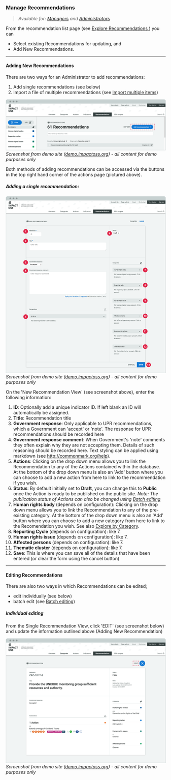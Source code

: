 ### Manage Recommendations

> _Available for: [Managers](/managers/manager.md) and [Administrators](/admins/admin.md)_

From the recommendation list page (see [Explore Recommendations ](/visitors/recommendations.md)) you can
* Select existing Recommendations for updating, and
* Add New Recommendations.

---

#### Adding New Recommendations

There are two ways for an Administrator to add recommendations:

1. Add single recommendations (see below)
2. Import a file of multiple recommendations (see [Import multiple items](/managers/import.md))

![](/assets/m-recommedation-list.png)
_Screenshot from demo site ([demo.impactoss.org](https://demo.impactoss.org)) - all content for demo purposes only_

Both methods of adding recommendations can be accessed via the buttons in the top right hand corner of the actions page (pictured above).

##### Adding a single recommendation:

![](/assets/m-recommedation-add-new.png)
_Screenshot from demo site ([demo.impactoss.org](https://demo.impactoss.org)) - all content for demo purposes only_

On the 'New Recommendation View' (see screenshot above), enter the following information:

1. **ID**: Optionally add a unique indicator ID. If left blank an ID will automatically be assigned.
2. **Title**: Recommendation title
3. **Government response**: Only applicable to UPR recommendations, which a Government can 'accept' or 'note'. The response for UPR recommendations should be recorded here
4. **Government response comment**: When Government's 'note' comments they often explain why they are not accepting them. Details of such reasoning should be recorded here. Text styling can be applied using markdown (see http://commonmark.org/help).
4. **Actions**: Clicking on the drop down menu allows you to link the Recommendation to any of the Actions contained within the database. At the bottom of the drop down menu is also an 'Add' button where you can choose to add a new action from here to link to the recommendation if you wish.
6. **Status**: By default initially set to **Draft**, you can change this to **Public** once the Action is ready to be published on the public site. _Note: The publication status of Actions can also be changed using [Batch editing](/managers/batch-edit.md)_
7. **Human rights body** (depends on configuration): Clicking on the drop down menu allows you to link the Recommendation to any of the pre-existing category. At the bottom of the drop down menu is also an 'Add' button where you can choose to add a new category from here to link to the Recomendation you wish. See also [Explore by Category](/visitors/categories.md).
8. **Reporting Cycle** (depends on configuration): like 7.
9. **Human rights issue** (depends on configuration): like 7.
10. **Affected persons** (depends on configuration): like 7.
10. **Thematic cluster** (depends on configuration): like 7.
12. **Save**: This is where you can save all of the details that have been entered (or clear the form using the cancel button)

---

#### Editing Recommendations

There are also two ways in which Recommendations can be edited;

* edit individually (see below)
* batch edit (see [Batch editing](/managers/batch-edit.md))

##### Individual editing

From the Single Recommendation View, click 'EDIT' (see screenshot below) and update the information outlined above (Adding New Recommendation)

![](/assets/m-recommedation-single.png)
_Screenshot from demo site ([demo.impactoss.org](https://demo.impactoss.org)) - all content for demo purposes only_